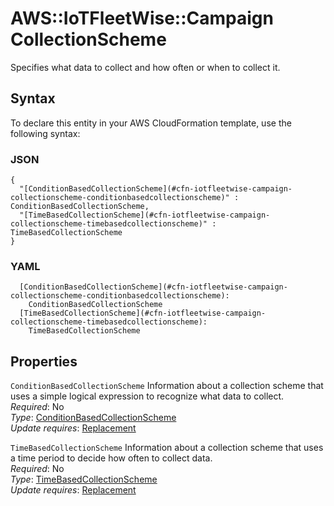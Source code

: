 # AWS::IoTFleetWise::Campaign CollectionScheme<a name="aws-properties-iotfleetwise-campaign-collectionscheme"></a>

Specifies what data to collect and how often or when to collect it\.

## Syntax<a name="aws-properties-iotfleetwise-campaign-collectionscheme-syntax"></a>

To declare this entity in your AWS CloudFormation template, use the following syntax:

### JSON<a name="aws-properties-iotfleetwise-campaign-collectionscheme-syntax.json"></a>

```
{
  "[ConditionBasedCollectionScheme](#cfn-iotfleetwise-campaign-collectionscheme-conditionbasedcollectionscheme)" : ConditionBasedCollectionScheme,
  "[TimeBasedCollectionScheme](#cfn-iotfleetwise-campaign-collectionscheme-timebasedcollectionscheme)" : TimeBasedCollectionScheme
}
```

### YAML<a name="aws-properties-iotfleetwise-campaign-collectionscheme-syntax.yaml"></a>

```
  [ConditionBasedCollectionScheme](#cfn-iotfleetwise-campaign-collectionscheme-conditionbasedcollectionscheme):
    ConditionBasedCollectionScheme
  [TimeBasedCollectionScheme](#cfn-iotfleetwise-campaign-collectionscheme-timebasedcollectionscheme):
    TimeBasedCollectionScheme
```

## Properties<a name="aws-properties-iotfleetwise-campaign-collectionscheme-properties"></a>

`ConditionBasedCollectionScheme` <a name="cfn-iotfleetwise-campaign-collectionscheme-conditionbasedcollectionscheme"></a>
Information about a collection scheme that uses a simple logical expression to recognize what data to collect\.  
_Required_: No  
_Type_: [ConditionBasedCollectionScheme](aws-properties-iotfleetwise-campaign-conditionbasedcollectionscheme.md)  
_Update requires_: [Replacement](https://docs.aws.amazon.com/AWSCloudFormation/latest/UserGuide/using-cfn-updating-stacks-update-behaviors.html#update-replacement)

`TimeBasedCollectionScheme` <a name="cfn-iotfleetwise-campaign-collectionscheme-timebasedcollectionscheme"></a>
Information about a collection scheme that uses a time period to decide how often to collect data\.  
_Required_: No  
_Type_: [TimeBasedCollectionScheme](aws-properties-iotfleetwise-campaign-timebasedcollectionscheme.md)  
_Update requires_: [Replacement](https://docs.aws.amazon.com/AWSCloudFormation/latest/UserGuide/using-cfn-updating-stacks-update-behaviors.html#update-replacement)
